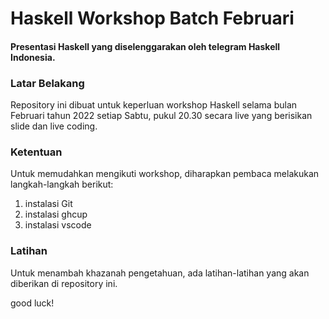 # Haskell Workshop Batch Februari
#### Presentasi Haskell yang diselenggarakan oleh telegram Haskell Indonesia.


### Latar Belakang
Repository ini dibuat untuk keperluan workshop Haskell selama bulan Februari tahun 2022 setiap Sabtu, pukul 20.30 secara live yang berisikan slide dan live coding.


### Ketentuan
Untuk memudahkan mengikuti workshop, diharapkan pembaca melakukan langkah-langkah berikut:

1. instalasi Git
2. instalasi ghcup
3. instalasi vscode

### Latihan
Untuk menambah khazanah pengetahuan, ada latihan-latihan yang akan diberikan di repository ini.


good luck! 
